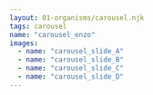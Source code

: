 ```yaml
---
layout: 01-organisms/carousel.njk
tags: carousel
name: "carousel_enzo"
images:
  - name: "carousel_slide_A"
  - name: "carousel_slide_B"
  - name: "carousel_slide_C"
  - name: "carousel_slide_D"
---
```


